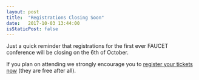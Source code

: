 ```yaml
---
layout: post
title:  "Registrations Closing Soon"
date:   2017-10-03 13:44:00
isStaticPost: false
---
```


Just a quick reminder that registrations for the first ever FAUCET conference will be closing on the 6th of October.

If you plan on attending we strongly encourage you to [register your tickets now](https://www.eventbrite.com/e/faucetcon-and-faucet-plugfest-fall-2017-registration-37054421773) (they are free after all).
